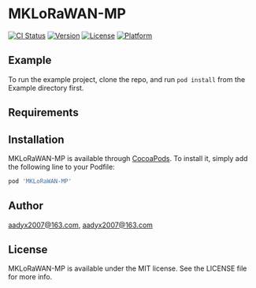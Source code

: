# MKLoRaWAN-MP

[![CI Status](https://img.shields.io/travis/aadyx2007@163.com/MKLoRaWAN-MP.svg?style=flat)](https://travis-ci.org/aadyx2007@163.com/MKLoRaWAN-MP)
[![Version](https://img.shields.io/cocoapods/v/MKLoRaWAN-MP.svg?style=flat)](https://cocoapods.org/pods/MKLoRaWAN-MP)
[![License](https://img.shields.io/cocoapods/l/MKLoRaWAN-MP.svg?style=flat)](https://cocoapods.org/pods/MKLoRaWAN-MP)
[![Platform](https://img.shields.io/cocoapods/p/MKLoRaWAN-MP.svg?style=flat)](https://cocoapods.org/pods/MKLoRaWAN-MP)

## Example

To run the example project, clone the repo, and run `pod install` from the Example directory first.

## Requirements

## Installation

MKLoRaWAN-MP is available through [CocoaPods](https://cocoapods.org). To install
it, simply add the following line to your Podfile:

```ruby
pod 'MKLoRaWAN-MP'
```

## Author

aadyx2007@163.com, aadyx2007@163.com

## License

MKLoRaWAN-MP is available under the MIT license. See the LICENSE file for more info.
